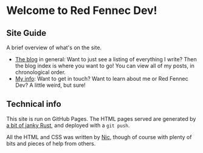 # Welcome to Red Fennec Dev!

## Site Guide

A brief overview of what's on the site.

- [The blog](/blog) in general:
  Want to just see a listing of everything I write?
  Then the blog index is where you want to go!
  You can view all of my posts, in chronological order.
- [My info](/about):
  Want to get in touch?
  Want to learn about me or Red Fennec Dev?
  A little weird, but sure!

<!--
Everything commented out is going to be published eventually!
I just need to write some content for them first.
- [The shoutouts](/shoutouts):
  Short, semi-regular pieces focusing on the cool things done by people who get targeted with harassment regularly.
  Whether they're a woman whose managed was emailed saying they're "not technical" enough to be in infosec,
  a person of color being told they look unprofessional for wearing their hair in cornrows,
  or a queer person impolitely informed that they were just a diversity hire,
  I'm listing all the cool shit people have done.
  I hope it cheers them up!
  I also hope to highlight the achievements of people who, frankly, don't get anywhere near as much credit as they should.
- [ARM TrustZone Tutorials](/trustzone):
  Have you ever wanted to know how ARM TrustZone works?
  Do you want to design with it, but you can't find any good overviews?
  Then start here!
  It's a gentle introduction to TrustZone for people with a basic knowledge of embedded development.
  If you understand MMIO and Assembly well enough to write bare-metal code, you'll do just fine.
  (If you're looking to <em>hack</em> it, I recommend [Azeria's tutorials][azeria-trustzone]!)
- [HeartPinePhone](/hpp):
  One of my favorite projects, HeartPinePhone is an alternative open-source kernel for PinePhones.
  It focuses on security, privacy, and user control, to the exclusion of almost everything else.
  It makes use of the HeartPinePhone's hardware design and ARM TrustZone to
  isolate apps,
  ensure users have ultimate control,
  and keep apps away from information they shouldn't have.
- [Creative writing](/fiction):
  I do some writing sometimes.
  Sometimes I'll publish vignettes that I use to nail down characters.
  Sometimes they'll just be fight scenes with no further context.
  Maybe they'll be lore or worldbuilding notes, or even snippets of in-universe books!
- [The demos](/demos):
  Showcases of various different types of browser-based attacks.
  None of these are zero-days, or even really <em>vulnerabilities</em>.
  They're just common techniques to do malicious things to users.
-->

## Technical info

This site is run on GitHub Pages. The HTML pages served are generated by
[a bit of janky Rust][this-repo], and
deployed with a `git push`.

All the HTML and CSS was written by [Nic](/bio), though of
course with plenty of bits and pieces of help from others.

 [azeria-trustzone]: https://azeria-labs.com/trusted-execution-environments-tee-and-trustzone/
 [this-repo]: https://github.com/nic-hartley/RedFennecDev
